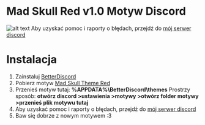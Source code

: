 # Mad Skull Red v1.0 Motyw Discord
![alt text](https://i.imgur.com/qcmVrY0.png)
Aby uzyskać pomoc i raporty o błędach, przejdź do [mój serwer discord](https://discord.gg/PenmUBsfr5)
# Instalacja
1. Zainstaluj [BetterDiscord](https://betterdiscord.net/)
2. Pobierz motyw [Mad Skull Theme Red](https://github.com/FlashAL/Nocturnal-discord-theme/releases/download/2.9/nocturnal.theme.css)
3. Przenieś motyw tutaj: **%APPDATA%\BetterDiscord\themes** 
Prostrzy sposób: **otwórz discord >ustawienia >motywy >otwórz folder motywy >przenieś plik motywu tutaj**
5. Aby uzyskać pomoc i raporty o błędach, przejdź do [mój serwer discord](https://discord.gg/PenmUBsfr5)
6. Baw się dobrze z nowym motywem :3

